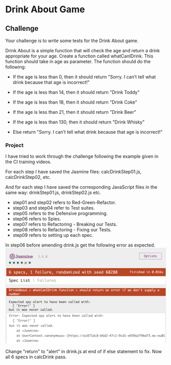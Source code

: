 # **Drink About Game**

## **Challenge**

Your challenge is to write some tests for the Drink About game.

Drink About is a simple function that will check the age and return a drink appropriate for your age. Create a function called whatCanIDrink. This function should take in age as parameter. The function should do the following:

- If the age is less than 0, then it should return "Sorry. I can’t tell what drink because that age is incorrect!"

- If the age is less than 14, then it should return "Drink Toddy"

- If the age is less than 18, then it should return "Drink Coke"

- If the age is less than 21, then it should return "Drink Beer"

- If the age is less than 130, then it should return "Drink Whisky"

- Else return "Sorry. I can’t tell what drink because that age is incorrect!"

### **Project**

I have tried to work through the challenge following the example given in the CI training videos.

For each step I have saved the Jasmine files: calcDrinkStep01.js, calcDrinkStep02, etc.

And for each step I have saved the corresponding JavaScript files in the same way:
drinkStep01.js, drinkStep02.js etc.

- step01 and step02 refers to Red-Green-Refactor.
- step03 and step04 refer to Test suites.
- step05 refers to the Defensive programming.
- step06 refers to Spies.
- step07 refers to Refactoring - Breaking our Tests.
- step08 refers to Refactoring - Fixing our Tests.
- step09 refers to setting up each spec.

In step06 before amending drink.js get the following error as expected.
![Error message in Jasmine](assets/images/jasmine-alert-error.png)

Change "return" to "alert" in drink.js at end of if else statement to fix. Now all 6 specs in calcDrink pass.
